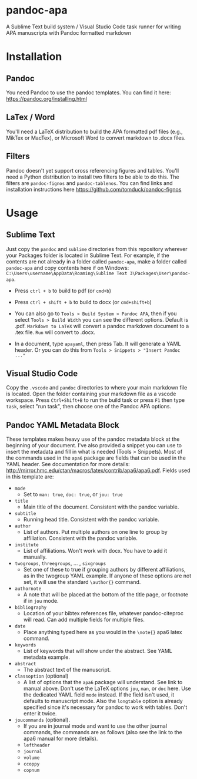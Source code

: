 # pandoc-apa

A Sublime Text build system / Visual Studio Code task runner for writing APA manuscripts with Pandoc formatted markdown

# Installation

## Pandoc

You need Pandoc to use the pandoc templates. You can find it here: <https://pandoc.org/installing.html>

## LaTex / Word

You'll need a LaTeX distribution to build the APA formatted pdf files (e.g., MikTex or MacTex), or Microsoft Word to convert markdown to .docx files.

## Filters

Pandoc doesn't yet support cross referencing figures and tables. You'll need a Python distribution to install two filters to be able to do this. The filters are `pandoc-fignos` and `pandoc-tablenos`. You can find links and installation instructions here <https://github.com/tomduck/pandoc-fignos>

# Usage

## Sublime Text

Just copy the `pandoc` and `sublime` directories from this repository wherever your Packages folder is located in Sublime Text. For example, if the contents are not already in a folder called `pandoc-apa`, make a folder called `pandoc-apa` and copy contents here if on Windows: `C:\Users\username\AppData\Roaming\Sublime Text 3\Packages\User\pandoc-apa`.

- Press `ctrl + b` to build to pdf (or `cmd+b`)

- Press `ctrl + shift + b` to build to docx (or `cmd+shift+b`)

- You can also go to `Tools > Build System > Pandoc APA`, then if you select `Tools > Build Width` you can see the different options. Default is .pdf. `Markdown to LaTeX` will convert a pandoc markdown document to a .tex file. `Run` will convert to .docx.

- In a document, type `apayaml`, then press Tab. It will generate a YAML header. Or you can do this from `Tools > Snippets > "Insert Pandoc ..."`

## Visual Studio Code


Copy the `.vscode` and `pandoc` directories to where your main markdown file is located.
Open the folder containing your markdown file as a vscode workspace.
Press `Ctrl+Shift+B` to run the build task or press `F1` then type `task`, select "run task", then choose one of the Pandoc APA options.


## Pandoc YAML Metadata Block

These templates makes heavy use of the pandoc metadata block at the beginning of your document. I've also provided a snippet you can use to insert the metadata and fill in what is needed (Tools > Snippets). Most of the commands used in the `apa6` package are fields that can be used in the YAML header. See documentation for more details: <http://mirror.hmc.edu/ctan/macros/latex/contrib/apa6/apa6.pdf>. Fields used in this template are:

- `mode`
    - Set to `man: true`, `doc: true`, or `jou: true`
- `title`
    - Main title of the document. Consistent with the pandoc variable.
- `subtitle`
    - Running head title. Consistent with the pandoc variable.
- `author`
    - List of authors. Put multiple authors on one line to group by affiliation. Consistent with the pandoc variable.
- `institute`
    - List of affiliations. Won't work with docx. You have to add it manually.
- `twogroups`, `threegroups`, ... , `sixgroups`
    - Set one of these to true if grouping authors by different affiliations, as in the twogroup YAML example. If anyone of these options are not set, it will use the standard `\author{}` command.
- `authornote`
    - A note that will be placed at the bottom of the title page, or footnote if in `jou` mode.
- `bibliography`
    - Location of your bibtex references file, whatever pandoc-citeproc will read. Can add multiple fields for multiple files.
- `date`
    - Place anything typed here as you would in the `\note{}` apa6 latex command.
- `keywords`
    - List of keywords that will show under the abstract. See YAML metadata example.
- `abstract`
    - The abstract text of the manuscript.
- `classoption` (optional)
    - A list of options that the `apa6` package will understand. See link to manual above. Don't use the LaTeX options `jou`, `man`, or `doc` here. Use the dedicated YAML field `mode` instead. If the field isn't used, it defaults to manuscript mode. Also the `longtable` option is already specified since it's necessary for pandoc to work with tables. Don't enter it twice.
- `joucommands` (optional).
    - If you are in journal mode and want to use the other journal commands, the commands are as follows (also see the link to the apa6 manual for more details).
    - `leftheader`
    - `journal`
    - `volume`
    - `ccoppy`
    - `copnum`
